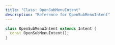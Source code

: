 ```yaml
---
title: "Class: OpenSubMenuIntent"
description: "Reference for OpenSubMenuIntent"
---
```


```dart
class OpenSubMenuIntent extends Intent {
  const OpenSubMenuIntent();
}
```
